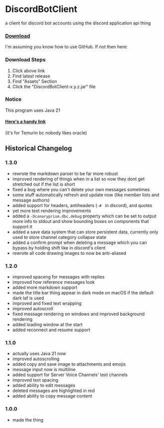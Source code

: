 # DiscordBotClient

a client for discord bot accounts using the discord application api thing

### [Download](https://github.com/Canary-Prism/DiscordBotClient/releases/)

I'm assuming you know how to use GitHub. If not then here:

### Download Steps

1. Click above link
2. Find latest release
3. Find "Assets" Section
4. Click the "DiscordBotClient-x.y.z.jar" file

### Notice

This program uses Java 21

#### [Here's a handy link](https://adoptium.net/temurin/releases/?version=21)

(it's for Temurin bc nobody likes oracle)


## Historical Changelog

### 1.3.0
- rewrote the markdown parser to be far more robust
- improved rendering of things when in a list so now they dont get stretched out if the list is short
- fixed a bug where you can't delete your own messages sometimes
- some stuff automatically refresh and update now (like member lists and message authors)
- added support for headers, antiheaders (`-# ` in discord), and quotes
- yet more text rendering improvements
- added a `-Dcanaryprism.dbc.debug` property which can be set to output more info to stdout and show bounding boxes on components that support it
- added a save data system that can store persistent data, currently only used to store channel category collapse state
- added a confirm prompt when deleting a message which you can bypass by holding shift like in discord's client
- rewrote all code drawing images to now be anti-aliased

### 1.2.0
- improved spaceng for messages with replies
- improved how reference messages look
- added more markdown support
- made the title bar thing appear in dark mode on macOS if the default dark laf is used
- improved and fixed text wrapping
- improved autoscroll
- fixed message rendering on windows and improved background rendering
- added loading window at the start
- added reconnect and resume support

### 1.1.0
- actually uses Java 21 now
- improved autoscrolling
- added copy and save image to attachments and emojis
- message input now is multiline
- added support for Server Voice Channels' text channels
- improved text spacing
- added ability to edit messages
- deleted messages are highlighted in red
- added ability to copy message content

### 1.0.0
- made the thing